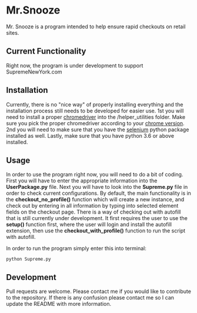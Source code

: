 # Mr.Snooze
Mr. Snooze is a program intended to help ensure rapid checkouts on retail sites.

## Current Functionality
Right now, the program is under development to support SupremeNewYork.com

## Installation
Currently, there is no "nice way" of properly installing everything and the installation process 
 still needs to be developed for easier use. 1st you will need to install a proper 
 [chromedriver](https://sites.google.com/a/chromium.org/chromedriver/downloads) into 
 the /helper_utilities folder. Make sure you pick the proper chromedriver according to your
 [chrome version](https://www.whatversion.net/chrome/). 2nd you will need to make sure that you 
 have the [selenium](https://pypi.org/project/selenium/) python package installed as well. Lastly, 
 make sure that you have python 3.6 or above installed.
 
## Usage
In order to use the program right now, you will need to do a bit of coding. First you will have to 
 enter the appropriate information into the **UserPackage.py** file. Next you will have to look into the 
 **Supreme.py** file in order to check current configurations. By default, the main functionality is in the 
 **checkout_no_profile()** function which will create a new instance, and check out by entering in all 
 information by typing into selected element fields on the checkout page. There is a way of checking out with
 autofill that is still currently under development. It first requires the user to use the **setup()** function 
 first, where the user will login and install the autofill extension, then use the **checkout_with_profile()** 
 function to run the script with autofill.

In order to run the program simply enter this into terminal:
```terminal
python Supreme.py
```

## Development
Pull requests are welcome. Please contact me if you would like to contribute to the repository. If there 
 is any confusion please contact me so I can update the README with more information.


